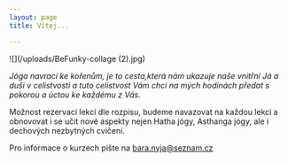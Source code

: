 ```yaml
---
layout: page
title: Vítej...

---
```

![](/uploads/BeFunky-collage (2).jpg)

_Jóga navrací ke kořenům, je to cesta,která nám ukazuje naše vnitřní Já a duši v celistvosti a tuto celistvost Vám chci na mých hodinách předat s pokorou a úctou ke každému z Vás._

Možnost rezervací lekcí dle rozpisu, budeme navazovat na každou lekci a obnovovat i se učit nové aspekty nejen Hatha jógy, Asthanga jógy, ale i dechových nezbytných cvičení.

Pro informace o kurzech pište na bara.nyja@seznam.cz 